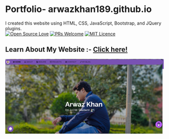 # Portfolio- arwazkhan189.github.io

I created this website using HTML, CSS, JavaScript, Bootstrap, and JQuery plugins.
<br>
[![Open Source Love](https://badges.frapsoft.com/os/v2/open-source.svg?v=103)](https://github.com/ellerbrock/open-source-badges/)
[![PRs Welcome](https://img.shields.io/badge/PRs-welcome-brightgreen.svg?style=flat-square)](http://makeapullrequest.com)
[![MIT Licence](https://badges.frapsoft.com/os/mit/mit.svg?v=103)](https://opensource.org/licenses/mit-license.php)
<br>

## Learn About My Website :- [Click here!](https://dev.to/arwazkhan189/my-portfolio-website-2bhj)

<img src='https://github.com/arwazkhan189/arwazkhan189.github.io/blob/main/website%20img.png' alt='website home'>
